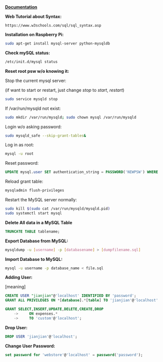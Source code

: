 **[Documentation](https://dev.mysql.com/doc/)**

**Web Tutorial about Syntax:**

	https://www.w3schools.com/sql/sql_syntax.asp


**Installation on Raspberry Pi:**
	
~~~bash
sudo apt-get install mysql-server python-mysqldb
~~~

**Check mySQL status:**

~~~bash
/etc/init.d/mysql status
~~~

**Reset root psw w/o knowing it:**

Stop the current mysql server:

(if want to start or restart, just change *stop* to *start*, *restart*)

~~~bash
sudo service mysqld stop
~~~

If /var/run/mysqld not exist:
	
~~~bash
sudo mkdir /var/run/mysqld; sudo chown mysql /var/run/mysqld
~~~
	
Login w/o asking password:

~~~bash
sudo mysqld_safe --skip-grant-tables&
~~~
	
Log in as root:

~~~bash
mysql -u root
~~~

Reset password:

~~~sql
UPDATE mysql.user SET authentication_string = PASSWORD('NEWPSW') WHERE User = 'root' AND Host = 'localhost';
~~~

Reload grant table:

~~~bash
mysqladmin flush-privileges
~~~
	
Restart the MySQL server normally:

~~~bash
sudo kill $(sudo cat /var/run/mysqld/mysqld.pid)
sudo systemctl start mysql
~~~
	
**Delete All data in a MySQL Table**

~~~sql
TRUNCATE TABLE tablename;
~~~

**Export Database from MySQL:**

~~~bash
mysqldump -u [username] -p [databasename] > [dumpfilename.sql]
~~~

**Import Database to MySQL:**

~~~bash
mysql -u username -p database_name < file.sql
~~~

**Adding User:**

[meaning]

~~~sql
CREATE USER "jianjian"@'localhost' IDENTIFIED BY 'password';
GRANT ALL PRIVILEGES ON *[database].*[table] TO 'jianjian'@'localhost' WITH GRANT OPTION;

GRANT SELECT,INSERT,UPDATE,DELETE,CREATE,DROP
    ->     ON expenses.*
    ->     TO 'custom'@'localhost';
~~~

**Drop User:**

~~~sql
DROP USER 'jianjian'@'localhost';
~~~

**Change User Password:**

~~~sql
set password for 'webstore'@'localhost' = password('password');
~~~